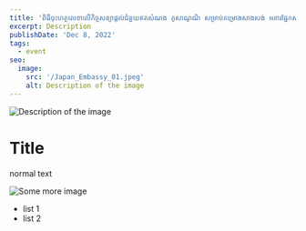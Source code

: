 ```yaml
---
title: 'ពិធីចុះហត្ថលេខាលើកិច្ចសន្យាផ្តល់ជំនួយឥតសំណង គូសាណូណិ សម្រាប់គម្រោងសាងសង់ អគារផ្នែកសម្ភព និងថែទាំទារកទើបកើតនៅមន្ទីរពេទ្យបង្អែកខេត្តកំពង់ចាម នៅស្ថានទូតជប៉ុន' 
excerpt: Description
publishDate: 'Dec 8, 2022'
tags:
  - event
seo:
  image:
    src: '/Japan_Embassy_01.jpeg'
    alt: Description of the image
---
```


![Description of the image](/Japan_Embassy_01.jpeg)

# Title

normal text

![Some more image](/Japan_Embassy_01.jpeg)

- list 1
- list 2
